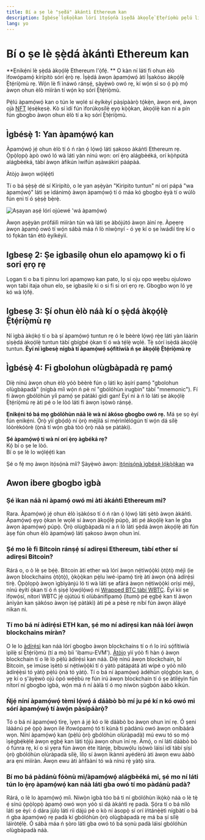 ```yaml
---
title: Bí a ṣe lè "ṣẹ̀dá" àkántì Ethereum kan
description: Ìgbésẹ̀ lọ́kọ̀ọ̀kan lórí ìtọ́sọ́nà ìṣẹ̀dá àkọọ́lẹ̀ Ẹ̀tẹ́ríọ̀mù pẹ̀lú lílo àpamọ́wọ́.
lang: yo
---
```


# Bí o ṣe lè ṣẹ̀dá àkántì Ethereum kan

**Ẹnikẹ́ni lè ṣẹ̀dá àkọọ́lẹ̀ Ethereum l'ọ̀fẹ́. ** O kàn ní láti fi ohun èlò ìfowópamọ́ kírípítò sórí ẹ̀rọ̀ rẹ. Ìṣẹ̀dá àwọn àpamọ́wọ́ àti Ìṣakóso àkọọ́lẹ̀ Ẹ̀tẹ́ríọ̀mù rẹ. Wọ́n lè fi ìnáwó ránṣẹ́, ṣàyẹ̀wò owó rẹ, kí wọ́n sì so ọ́ pọ̀ mọ́ àwọn ohun èlò mìíràn tí wọ́n kọ sórí Ẹ̀tẹ́ríọ̀mù.

Pẹ̀lú àpamọ́wọ́ kan o tún le wọlé sí èyíkèyí pàṣípààrọ̀ tọ́kẹ̀n, àwọn eré, àwọn ọjà [NFT](/glossary/#nft) lẹ́sẹ̀kẹsẹ̀. Kò sí ìdí fún ìforúkọsílẹ̀ ẹyọ kọ̀ọ̀kan, àkọọ́lẹ̀ kan ni a pín fún gbogbo àwọn ohun èlò tí a kọ sórí Ẹ̀tẹ́ríọ̀mù.

## Ìgbésẹ̀ 1: Yan àpamọ́wọ́ kan

Àpamọ́wọ́ jẹ́ ohun èlò tí ó ń ràn ọ́ lọ́wọ́ láti ṣakoso àkáǹtì Ethereum rẹ. Ọ̀pọ̀lọpọ̀ àpò owó ló wà láti yàn nínú wọn: orí ẹ̀rọ alágbèéká, orí kọ̀ǹpútà alágbèéká, tàbí àwọn àfikún ìwífún aṣàwákiri pàápàá.


<ButtonLink href="/wallets/find-wallet/">
  Àtòjọ àwọn wọ́lẹ́ẹ́tì
</ButtonLink>

Tí o bá ṣẹ̀ṣẹ̀ dé sí Kírípítò, o le yan aṣẹ̀yàn "Kiripito tuntun" ní orí pápá "wa àpamọ́wọ́" láti ṣe ìdánimọ̀ àwọn àpamọ́wọ́ tí ó máa kó gbogbo ẹ̀yà tí o wúlò fún ẹni tí ó ṣẹ̀ṣẹ̀ bẹ̀rẹ̀.

![Aṣayan aṣẹ́ lórí ojúewé 'wá àpamọ́wọ́](./wallet-box.png)

Àwọn aṣẹ̀yàn prófáìlì mìíràn tún wà láti ṣe àbójútó àwọn àìní rẹ. Àpẹẹrẹ àwọn àpamọ́ owó tí wọ́n sábà máa ń lò nìwọ̀nyí - ó yẹ kí o ṣe ìwádìí tìrẹ kí o tó fọkàn tán ètò èyíkéyìí.

## Igbesẹ 2: Ṣe igbasilẹ ohun elo apamọwọ ki o fi sori ẹrọ rẹ

Lọgan ti o ba ti pinnu lori apamọwọ kan pato, lọ si oju opo wẹẹbu ojulowo wọn tabi itaja ohun elo, ṣe igbasilẹ ki o si fi si ori ẹrọ rẹ. Gbogbo wọn ló yẹ kó wà lọ̀fẹ́.

## Igbesẹ 3: Ṣí ohun èlò náà kí o ṣẹ̀dá àkọọ́lẹ̀ Ẹ̀tẹ́ríọ̀mù rẹ

Ní ìgbà àkọ́kọ́ tí o bà ṣí àpamọ́wọ́ tuntun rẹ ó le bèèrè lọ́wọ́ rẹ̀ẹ láti yàn láàrin ṣìṣẹ̀dá àkọọ́lẹ̀ tuntun tàbí gbígbé ọ̀kan tí ó wà tẹ́lẹ̀ wọlé. Tẹ̀ sórí ìsẹ̀dá àkọọ́lẹ̀ tuntun. **Èyí ni ìgbesẹ̀ nígbà tí àpamọ́wọ́ sọ́fítíwià ń ṣe àkọọ́lẹ̀ Ẹ̀tẹ́ríọ̀mù rẹ**

## Ìgbésẹ̀ 4: Fi gbolohun olùgbàpadà rẹ pamọ́

Díẹ̀ nínú àwọn ohun èlò yóò bèèrè fún ọ láti kọ àṣírí pamọ́ "gbolohun olùgbàpadà" (nígbà míì wọ́n ń pè ní "gbólóhùn irugbin" tàbí "mnemonic"). Fí fi àwọn gbólóhùn yíì pamọ́ ṣe pàtàkì gidi gan! Èyí ni à ń lò láti ṣe àkọọ́lẹ̀ Ẹ̀tẹ́ríọ̀mù rẹ àti pé o le lòó láti fi àwọn ìṣòwò ránṣẹ́.

**Ẹnikẹ́ni tó bá mọ gbólóhùn náà lè wà ní àkóso gbogbo owó rẹ.** Má ṣe sọ èyí fún ẹnikẹ́ni. Ọ̀rọ̀ yìí gbọ́dọ̀ ní ọ̀rọ̀ méjìlá sí mẹ́rìnlélógún tí wọ́n dá sílẹ̀ lóòrèkóòrè (ọ̀nà tí wọ́n gbà tòó ọ̀rọ̀ náà ṣe pàtàkì).

<div>
<Alert variant="update">
<AlertEmoji text=":eyes:"/>
<AlertContent className="flex-row justify-between items-center">
  <div><b>Ṣé àpamọ́wọ́ ti wà ní orí ẹ̀rọ àgbéká rẹ?</b><br/> Kọ́ bí o ṣe le lòó.</div>
  <ButtonLink href="/guides/how-to-use-a-wallet">
    Bí o ṣe lè lo wọ́lẹ́ẹ́tì kan
  </ButtonLink>
 </AlertContent>
</Alert>
</div>

Ṣé o fẹ́ mọ àwọn ìtọ́sọ́nà míì? Ṣàyẹ̀wò àwọn: [ìtọ́nisọ́nà ìgbésẹ̀ lọ́kọ̀ọ̀kan](/guides/) wa

## Awon ibere gbogbo ìgbà

### Ṣé ìkan náà ni àpamọ́ owó mi àti àkáǹtì Ethereum mi?

Rara. Àpamọ́wọ́ jẹ́ ohun èlò ìṣàkóso tí ó ń ràn ọ́ lọ́wọ́ láti ṣètò àwọn àkáǹtì. Àpamọ́wọ́ ẹyọ ọ̀kan le wọlé sí àwọn àkọọ́lẹ̀ púpọ̀, àti pé àkọọ́lẹ̀ kan le gba àwọn àpamọ́wọ́ púpọ̀. Ọ̀rọ̀ olùgbàpadà ni a ń lò láti ṣẹ̀dá àwọn àkọọ́lẹ̀ àti fún àṣẹ fún ohun èlò àpamọ́wọ́ láti ṣakoso àwọn ohun ìní.

### Ṣé mo lè fi Bitcoin ránṣẹ́ sí adirẹsi Ethereum, tàbí ether sí adirẹsi Bitcoin?

Rárá o, o ò lè ṣe bẹ́ẹ̀. Bitcoin àti ether wà lórí àwọn nẹ́tíwọ́ọ̀kì ọ̀tọ̀tọ̀ méjì (ie àwọn blockchains ọ̀tọ̀tọ̀), ọ̀kọ̀ọ̀kan pẹ̀lu ìwé-ìpamọ́ tirẹ̀ àti àwọn ọ́nà àdírẹ́sì tirẹ̀. Ọ̀pọ̀lọpọ̀ àwọn ìgbìyànjú ló ti wà láti ṣe afárá àwọn nẹ́tíwọ̀ọ̀kì oríṣi méjì, nínú èyítí ọ̀kan tí ó ń ṣiṣẹ́ lọ́wọ́lọ́wọ́ ni [Wrapped BTC tàbí WBTC](https://www.bitcoin.com/get-started/what-is-wbtc/). Èyí kìí ṣe ìfọwọ́sí, nítorí WBTC jẹ́ ojútùú ti olùbánifipamọ́ (ìtumọ̀ pé ẹgbẹ́ kan tí àwọn ànìyàn kan ṣàkóso àwọn iṣẹ́ pàtàkì) àti pé a pèsè rẹ níbí fún àwọn àlàyé nìkan ni.

### Tí mo bá ní àdírẹ́sì ETH kan, ṣé mo ní adirẹsi kan náà lórí àwọn blockchains míràn?

O le lo [àdírẹ́sì](/glossary/#address) kan náà lórí gbogbo àwọn blockchains tí o ń lo irú sọ́fítíwià ìpìlẹ̀ sí Ẹ̀tẹ́ríọ̀mù (tí a mọ̀ bíi 'ibamu-EVM'). [Àtòjọ](https://chainlist.org/) yìí yóò fi hàn ọ́ àwọn blockchain tí o lè lò pẹ̀lú àdírẹ́sì kan náà. Díẹ̀ nínú àwọn blockchain, bí Bitcoin, ṣe ìmúse ìṣètò sí nẹ́tíwọ̀ọ̀kì tí ó yàtò pátápátá àti wípé o yóò nílò àdírẹ́ẹ̀sì tó yàtọ̀ pẹ̀lú ọ̀nà tó yàtọ̀. Tí o bá ní àpamọ́wọ́ àdéhùn ọlọ́gbọ́n kan, ó yẹ kí o ṣ'àyẹ̀wò ojú òpó wẹ́ẹ̀bù rẹ fún irú àwọn blockchain tí ó ṣe àtìlẹ́yìn fún nítorí ní gbogbo ìgbà, wọ́n má ń ní ààlà tí ó mọ níwòn ṣùgbón ààbò kíkún.

### Ǹjẹ́ níní àpamọ́wọ́ tèmi lọ́wọ́ á dáàbò bò mí ju pé kí n kó owó mi sórí àpamọ́wọ́ tí àwọ́n pàsípáàrọ̀?

Tó o bá ní àpamọ́wọ́ tìrẹ, ìyẹn á jẹ́ kó o lè dáàbò bo àwọn ohun ìní rẹ. Ó ṣeni láàánú pé ọ̀pọ̀ àwọn ilé ìfowópamọ́ tó ti kùnà ti pàdánù owó àwọn oníbàárà wọn. Níní àpamọ́wọ́ kan (pẹ̀lú ọ̀rọ̀ gbólóhùn olùràpadà) mú ewu tó so mọ́ ìṣègbẹ́kẹ̀lé àwọn ẹgbẹ́ kan láti tọ́jú àwọn ohun ìní rẹ. Àmọ́, o ní láti dáàbò bò ó fúnra rẹ, kí o sì yẹra fún àwọn ète ìtànjẹ, bíbuwọ́lu ìṣòwò láìsí ìdí tàbí ṣíṣí ọ̀rọ̀ gbólóhùn olùràpadà sílẹ̀, lílọ sí àwọn ìkànnì ayédèrú àti àwọn ewu ààbò ara ẹni mìíràn. Àwọn ewu àti àǹfààní tó wà nínú rẹ̀ yàtọ̀ síra.

### Bí mo bá pàdánù fóònù mi/àpamọ́wọ́ alágbèéká mi, ṣé mo ní láti tún lo ẹ̀rọ àpamọ́wọ́ kan náà láti gba owó tí mo pàdánù padà?

Rárá, o lè lo àpamọ́wọ́ míì. Níwọ̀n ìgbà tóo bá ti ní gbólóhùn ìkọ̀kọ̀ náà o lè tẹ̀ ẹ́ sínú ọ̀pọ̀lọpọ̀ àpamọ́ owó wọn yóò sì dá àkáǹtì rẹ padà. Ṣọ́ra tí o bá nílò láti ṣe èyí: ó dára jùlọ láti ríi dájú pé o kò ní àsopọ̀ sí orí íńtánẹ̀ẹ̀tì nígbàtí o bá ń gba àpamọ́wọ́ rẹ padà kí gbólóhùn ọ̀rọ̀ olùgbàpadà rẹ má ba ṣí sílẹ̀ láìròtẹ́lẹ̀. Ó sábà máa ń ṣòro láti gba owó tó bá sọnù padà láìsí gbólóhùn olùgbàpadà náà.
